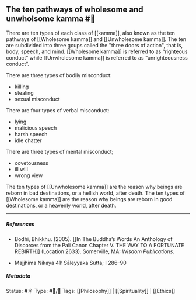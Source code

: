 ## The ten pathways of wholesome and unwholsome kamma #🧠 

There are ten types of each class of [[kamma]], also known as the ten pathways of [[Wholesome kamma]] and [[Unwholesome kamma]]. The ten are subdivided into three goups called the "three doors of action", that is, body, speech, and mind. [[Wholesome kamma]] is referred to as “righteous conduct” while [[Unwholesome kamma]] is referred to as “unrighteousness conduct”.

There are three types of bodily misconduct:

- killing
- stealing
- sexual misconduct

There are four types of verbal misconduct:

- lying
- malicious speech
- harsh speech
- idle chatter

There are three types of mental misconduct; 

- covetousness
- ill will
- wrong view

The ten types of [[Unwholesome kamma]] are the reason why beings are reborn in bad destinations, or a hellish world, after death. The ten types of [[Wholesome kamma]] are the reason why beings are reborn in good destinations, or a heavenly world, after death.

___

##### References

- Bodhi, Bhikkhu. (2005). [[In The Buddha’s Words An Anthology of Discorces from the Pali Canon Chapter V. THE WAY TO A FORTUNATE REBIRTH]] (Location 2633). Somerville, MA: _Wisdom Publications_.

- Majjhima Nikaya 41: Sāleyyaka Sutta; I 286–90

##### Metadata
Status: #☀️ 
Type: #🔵/🔵 
Tags: [[Philosophy]] | [[Spirituality]] | [[Ethics]]